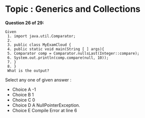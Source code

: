 Topic : Generics and Collections
================================
**Question 26 of 29:**
```
Given
 1. import java.util.Comparator;
 2.
 3. public class MyExamCloud {
 4. public static void main(String [ ] args){
 5. Comparator comp = Comparator.nullsLast(Integer::compare);
 6. System.out.println(comp.compare(null, 10));
 7. }
 8. }
 What is the output?
```

Select any one of given answer :
- Choice A -1
- Choice B 1
- Choice C 0
- Choice D A NullPointerException.
- Choice E Compile Error at line 6      

